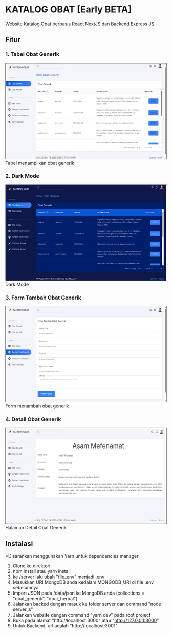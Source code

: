 # KATALOG OBAT [Early BETA]

Website Katalog Obat berbasis React NextJS dan Backend Express JS.

## Fitur

### 1. Tabel Obat Generik

<img src="https://github.com/GesangPJ/katalog-obat/blob/main/data/img/obat-generik-tab.jpg" width = "550" height = "300" >
Tabel menampilkan obat generik

### 2. Dark Mode

<img src="https://github.com/GesangPJ/katalog-obat/blob/main/data/img/dark-mode.jpg" width = "550" height = "300" >
Dark Mode

### 3. Form Tambah Obat Generik

<img src="https://github.com/GesangPJ/katalog-obat/blob/main/data/img/tambah-obat-generik.jpg" width = "550" height = "300" >
Form menambah obat generik

### 4. Detail Obat Generik

<img src="https://github.com/GesangPJ/katalog-obat/blob/main/data/img/detail-obat-generik.jpg" width = "550" height = "300" >
Halaman Detail Obat Generik

## Instalasi

\*Disarankan menggunakan Yarn untuk dependencies manager

1. Clone ke direktori
2. npm install atau yarn install
3. ke /server lalu ubah "file_env" menjadi .env
4. Masukkan URI MongoDB anda kedalam MONGODB_URI di file .env sebelumnya
5. Import JSON pada /data/json ke MongoDB anda (collections = "obat_generik", "obat_herbal")
6. Jalankan backed dengan masuk ke folder server dan command "node server.js"
7. Jalankan website dengan command "yarn dev" pada root project
8. Buka pada alamat "http://localhost:3000" atau "http://127.0.0.1:3000"
9. Untuk Backend, url adalah "http://localhost:3001"
